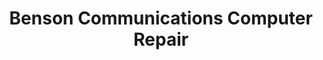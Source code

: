 ---
title: "Benson Communications Computer Repair"
url: /syracuse/benson-communications-computer-repair/
shop: computer
---